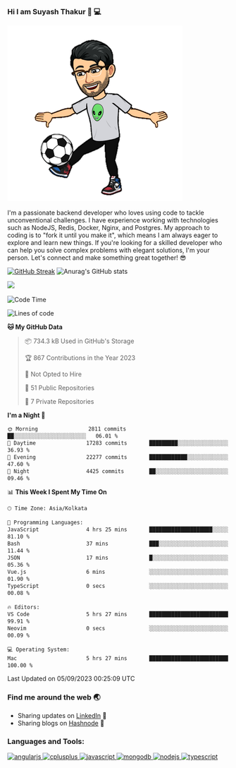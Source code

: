 ### Hi I am Suyash Thakur 👋 :computer:
![alt text](https://github.com/suyash-thakur/suyash-thakur/blob/main/b6cb4bdfda210a55fbf6c0d70b4a5a0af8891e10b39cdf69c4ac720f3c472fed.0.png)
<!--
**suyash-thakur/suyash-thakur** is a ✨ _special_ ✨ repository because its `README.md` (this file) appears on your GitHub profile.

Here are some ideas to get you started:

- 🔭 I’m currently working on ...
- 🌱 I’m currently learning ...
- 👯 I’m looking to collaborate on ...
- 🤔 I’m looking for help with ...
- 💬 Ask me about ...
- 📫 How to reach me: ...
- 😄 Pronouns: ...
- ⚡ Fun fact: ...
-->
I'm a passionate backend developer who loves using code to tackle unconventional challenges. I have experience working with technologies such as NodeJS, Redis, Docker, Nginx, and Postgres. My approach to coding is to "fork it until you make it", which means I am always eager to explore and learn new things. If you're looking for a skilled developer who can help you solve complex problems with elegant solutions, I'm your person. Let's connect and make something great together! 😎

[![GitHub Streak](https://streak-stats.demolab.com?user=suyash-thakur&theme=dracula&hide_border=false)](https://git.io/streak-stats)
![Anurag's GitHub stats](https://github-readme-stats.vercel.app/api?username=suyash-thakur&show_icons=true&theme=dracula)

![](https://komarev.com/ghpvc/?username=suyash-thakur)

<!--START_SECTION:waka-->
![Code Time](http://img.shields.io/badge/Code%20Time-1%2C807%20hrs%2039%20mins-blue)

![Lines of code](https://img.shields.io/badge/From%20Hello%20World%20I%27ve%20Written-13.0%20million%20lines%20of%20code-blue)

**🐱 My GitHub Data** 

> 📦 734.3 kB Used in GitHub's Storage 
 > 
> 🏆 867 Contributions in the Year 2023
 > 
> 🚫 Not Opted to Hire
 > 
> 📜 51 Public Repositories 
 > 
> 🔑 7 Private Repositories 
 > 
**I'm a Night 🦉** 

```text
🌞 Morning                2811 commits        ██░░░░░░░░░░░░░░░░░░░░░░░   06.01 % 
🌆 Daytime                17283 commits       █████████░░░░░░░░░░░░░░░░   36.93 % 
🌃 Evening                22277 commits       ████████████░░░░░░░░░░░░░   47.60 % 
🌙 Night                  4425 commits        ██░░░░░░░░░░░░░░░░░░░░░░░   09.46 % 
```


📊 **This Week I Spent My Time On** 

```text
🕑︎ Time Zone: Asia/Kolkata

💬 Programming Languages: 
JavaScript               4 hrs 25 mins       ████████████████████░░░░░   81.10 % 
Bash                     37 mins             ███░░░░░░░░░░░░░░░░░░░░░░   11.44 % 
JSON                     17 mins             █░░░░░░░░░░░░░░░░░░░░░░░░   05.36 % 
Vue.js                   6 mins              ░░░░░░░░░░░░░░░░░░░░░░░░░   01.90 % 
TypeScript               0 secs              ░░░░░░░░░░░░░░░░░░░░░░░░░   00.08 % 

🔥 Editors: 
VS Code                  5 hrs 27 mins       █████████████████████████   99.91 % 
Neovim                   0 secs              ░░░░░░░░░░░░░░░░░░░░░░░░░   00.09 % 

💻 Operating System: 
Mac                      5 hrs 27 mins       █████████████████████████   100.00 % 
```


 Last Updated on 05/09/2023 00:25:09 UTC
<!--END_SECTION:waka-->

### Find me around the web :earth_asia:
  - Sharing updates on [LinkedIn](https://www.linkedin.com/in/suyash-thakur-06777016a/) :briefcase:
  - Sharing blogs on [Hashnode](https://suyashthakurblog.hashnode.dev/) 📝
  
  
<h3 align="left">Languages and Tools:</h3>
<p align="left"> <a href="https://angular.io" target="_blank"> <img src="https://simpleicons.org/icons/angular.svg" alt="angularjs" width="40" height="40"/> </a> <a href="https://www.w3schools.com/cpp/" target="_blank"> <img src="https://simpleicons.org/icons/cplusplus.svg" alt="cplusplus" width="40" height="40"/> </a><a href="https://developer.mozilla.org/en-US/docs/Web/JavaScript" target="_blank"> <img src="https://simpleicons.org/icons/javascript.svg" alt="javascript" width="40" height="40"/> </a> <a href="https://www.mongodb.com/" target="_blank"> <img src="https://simpleicons.org/icons/mongodb.svg" alt="mongodb" width="40" height="40"/> </a> <a href="https://nodejs.org" target="_blank"> <img src="https://simpleicons.org/icons/nodedotjs.svg" alt="nodejs" width="40" height="40"/> </a> <a href="https://postman.com" target="_blank"> <img src="https://simpleicons.org/icons/typescript.svg" alt="typescript" width="40" height="40"/> </a> </p>

